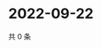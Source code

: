 # 2022-09-22

共 0 条

<!-- BEGIN WEIBO -->
<!-- 最后更新时间 Thu Sep 22 2022 06:18:06 GMT+0800 (China Standard Time) -->

<!-- END WEIBO -->
